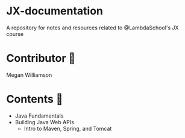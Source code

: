 # JX-documentation
A repository for notes and resources related to @LambdaSchool's JX course

# Contributor 🚧

Megan Williamson

# Contents 🚧

- Java Fundamentals
- Building Java Web APIs
  - Intro to Maven, Spring, and Tomcat
